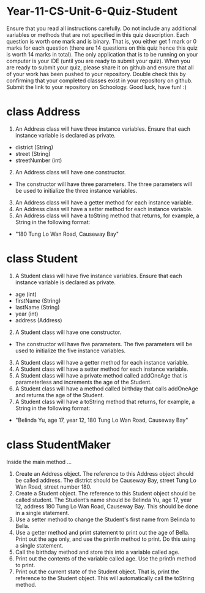 # Year-11-CS-Unit-6-Quiz-Student

Ensure that you read all instructions carefully. Do not include any additional variables or methods that are not specified in this quiz description. Each question is worth one mark and is binary. That is, you either get 1 mark or 0 marks for each question (there are 14 questions on this quiz hence this quiz is worth 14 marks in total). The only application that is to be running on your computer is your IDE (until you are ready to submit your quiz). When you are ready to submit your quiz, please share it on github and ensure that all of your work has been pushed to your repository. Double check this by confirming that your completed classes exist in your repository on github. Submit the link to your repository on Schoology.
Good luck, have fun! :)

# class Address
1. An Address class will have three instance variables. Ensure that each instance variable is declared as private.
* district (String)
* street (String)
* streetNumber (int)
2. An Address class will have one constructor. 
* The constructor will have three parameters. The three parameters will be used to initialize the three instance variables. 
3. An Address class will have a getter method for each instance variable.
4. An Address class will have a setter method for each instance variable.
5. An Address class will have a toString method that returns, for example, a String in the following format:
* "180 Tung Lo Wan Road, Causeway Bay"
# class Student
1. A Student class will have five instance variables. Ensure that each instance variable is declared as private.
* age (int)
* firstName (String)
* lastName (String)
* year (int)
* address (Address)
2. A Student class will have one constructor.
* The constructor will have five parameters. The five parameters will be used to initialize the five instance variables. 
3. A Student class will have a getter method for each instance variable.
4. A Student class will have a setter method for each instance variable.
5. A Student class will have a private method called addOneAge that is parameterless and increments the age of the Student.
6. A Student class will have a method called birthday that calls addOneAge and returns the age of the Student.
7. A Student class will have a toString method that returns, for example, a String in the following format:
* "Belinda Yu, age 17, year 12, 180 Tung Lo Wan Road, Causeway Bay"
# class StudentMaker
Inside the main method …
1. Create an Address object. The reference to this Address object should be called address. The district should be Causeway Bay, street Tung Lo Wan Road, street number 180.
2. Create a Student object. The reference to this Student object should be called student. The Student’s name should be Belinda Yu, age 17, year 12, address 180 Tung Lo Wan Road, Causeway Bay. This should be done in a single statement.
3. Use a setter method to change the Student's first name from Belinda to Bella.
4. Use a getter method and print statement to print out the age of Bella. Print out the age only, and use the println method to print. Do this using a single statement.
5. Call the birthday method and store this into a variable called age.
6. Print out the contents of the variable called age. Use the println method to print.
7. Print out the current state of the Student object. That is, print the reference to the Student object. This will automatically call the toString method.
